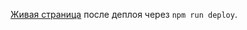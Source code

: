 [Живая страница](https://github.com/oBorschev/goit-js-hw-12-weather-app/build/index.html)
после деплоя через `npm run deploy`.

